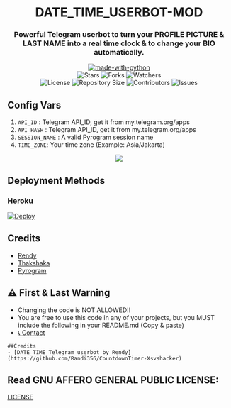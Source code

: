 <h1 align= center>DATE_TIME_USERBOT-MOD</h1>
<h3 align = center>Powerful Telegram userbot to turn your PROFILE PICTURE & LAST NAME into a real time clock & to change your BIO automatically.</h3>
<p align="center">
<a href="https://python.org"><img src="http://forthebadge.com/images/badges/made-with-python.svg" alt="made-with-python"></a>
<br>
    <img src="https://img.shields.io/github/stars/Randi356/DATE_TIME_USERBOT-mod?style=for-the-badge" alt="Stars">
    <img src="https://img.shields.io/github/forks/Randi356/DATE_TIME_USERBOT-mod?style=for-the-badge" alt="Forks">
    <img src="https://img.shields.io/github/watchers/Randi356/DATE_TIME_USERBOT-mod?style=for-the-badge" alt="Watchers"> 
<br>
    <img src="https://img.shields.io/github/license/Randi356/DATE_TIME_USERBOT-mod?style=for-the-badge" alt="License">
    <img src="https://img.shields.io/github/repo-size/Randi356/DATE_TIME_USERBOT-mod?style=for-the-badge" alt="Repository Size">
    <img src="https://img.shields.io/github/contributors/Randi356/DATE_TIME_USERBOT-mod?style=for-the-badge" alt="Contributors">
    <img src="https://img.shields.io/github/issues/Randi356/DATE_TIME_USERBOT-mod?style=for-the-badge" alt="Issues">
</p>  

## Config Vars
1. `API_ID` : Telegram API_ID, get it from my.telegram.org/apps
2. `API_HASH` : Telegram API_ID, get it from my.telegram.org/apps
3. `SESSION_NAME` : A valid Pyrogram session name
4. `TIME_ZONE`: Your time zone (Example: Asia/Jakarta)

<p align="center">
<img src="https://telegra.ph/file/577fd708b51a9c60053f7.jpg">
<p>
 
## Deployment Methods

### Heroku

[![Deploy](https://www.herokucdn.com/deploy/button.svg)](https://heroku.com/deploy?template=https://github.com/Randi356/DATE_TIME_USERBOT-mod)
    
## Credits
- [Rendy](https://github.com/Randi356)
- [Thakshaka](https://t.me/thakshakar)
- [Pyrogram](https://github.com/pyrogram/pyrogram)

## ⚠️ First & Last Warning

- Changing the code is NOT ALLOWED!!    
- You are free to use this code in any of your projects, but you MUST include the following in your README.md (Copy & paste)
- [📞 Contact](https://t.me/FlashProSpeed)
```
##Credits
- [DATE_TIME Telegram userbot by Rendy] (https://github.com/Randi356/CountdownTimer-Xsvshacker)
```
## Read GNU AFFERO GENERAL PUBLIC LICENSE: 
[LICENSE](https://github.com/Randi356/DATE_TIME_USERBOT-mod/blob/main/LICENSE)
